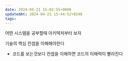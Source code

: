 ```yaml
---
date: 2024-04-21 15:02:55+0000
updatedAt: 2024-04-21 15:44:52+8240
tags: 
---
```

어떤 시스템을 공부할때 아키텍처부터 보자

기술의 핵심 컨셉을 이해해야한다
- 코드를 보는것보다 컨셉을 이해하면 코드의 이해력이 빨라진다